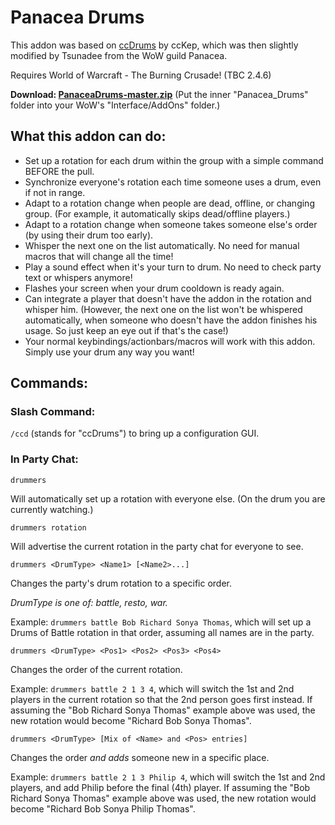 # Panacea Drums

This addon was based on [ccDrums](https://www.wowinterface.com/downloads/info9801-ccDrums.html) by ccKep, which was then slightly modified by Tsunadee from the WoW guild Panacea.

Requires World of Warcraft - The Burning Crusade! (TBC 2.4.6)

**Download: [PanaceaDrums-master.zip](https://github.com/VideoPlayerCode/PanaceaDrums/archive/master.zip)** (Put the inner "Panacea_Drums" folder into your WoW's "Interface/AddOns" folder.)

## What this addon can do:

- Set up a rotation for each drum within the group with a simple command BEFORE the pull.
- Synchronize everyone's rotation each time someone uses a drum, even if not in range.
- Adapt to a rotation change when people are dead, offline, or changing group. (For example, it automatically skips dead/offline players.)
- Adapt to a rotation change when someone takes someone else's order (by using their drum too early).
- Whisper the next one on the list automatically. No need for manual macros that will change all the time!
- Play a sound effect when it's your turn to drum. No need to check party text or whispers anymore!
- Flashes your screen when your drum cooldown is ready again.
- Can integrate a player that doesn't have the addon in the rotation and whisper him. (However, the next one on the list won't be whispered automatically, when someone who doesn't have the addon finishes his usage. So just keep an eye out if that's the case!)
- Your normal keybindings/actionbars/macros will work with this addon. Simply use your drum any way you want!

## Commands:

### Slash Command:

`/ccd` (stands for "ccDrums") to bring up a configuration GUI.

### In Party Chat:

`drummers`

Will automatically set up a rotation with everyone else. (On the drum you are currently watching.)

`drummers rotation`

Will advertise the current rotation in the party chat for everyone to see.

`drummers <DrumType> <Name1> [<Name2>...]`

Changes the party's drum rotation to a specific order.

_DrumType is one of: battle, resto, war._

Example: `drummers battle Bob Richard Sonya Thomas`, which will set up a Drums of Battle rotation in that order, assuming all names are in the party.

`drummers <DrumType> <Pos1> <Pos2> <Pos3> <Pos4>`

Changes the order of the current rotation.

Example: `drummers battle 2 1 3 4`, which will switch the 1st and 2nd players in the current rotation so that the 2nd person goes first instead. If assuming the "Bob Richard Sonya Thomas" example above was used, the new rotation would become "Richard Bob Sonya Thomas".

`drummers <DrumType> [Mix of <Name> and <Pos> entries]`

Changes the order _and adds_ someone new in a specific place.

Example: `drummers battle 2 1 3 Philip 4`, which will switch the 1st and 2nd players, and add Philip before the final (4th) player. If assuming the "Bob Richard Sonya Thomas" example above was used, the new rotation would become "Richard Bob Sonya Philip Thomas".

